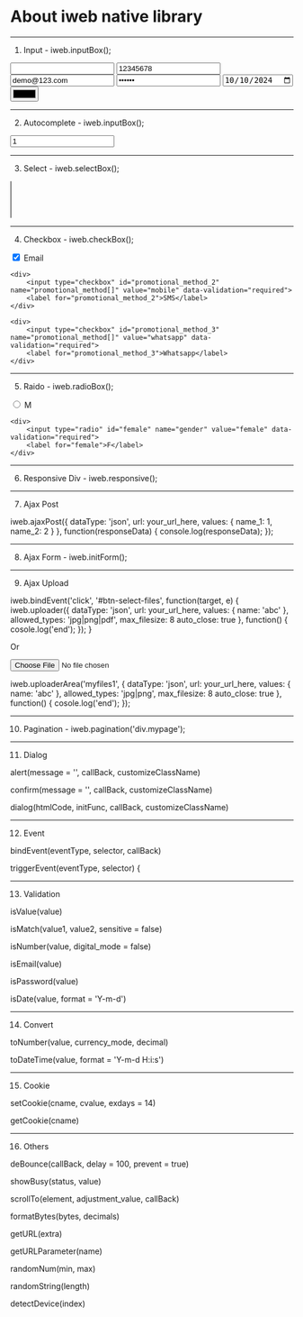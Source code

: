# About iweb native library
<link href="dist/iweb.native.css" rel="stylesheet" type="text/css"/>
<script src="dist/iweb.native.js" type="text/javascript"></script>
<script>const iweb = (new iwebApp()); iweb.init();</script>

--------------------------------------------------------------------------------

1. Input - iweb.inputBox();

<input type="text" name="name" data-validation="required" value="">

<input type="tel" name="telephone" data-validation="required|number" value="12345678">

<input type="text" name="email" data-validation="required|email" value="demo@123.com">

<input type="password" name="password" data-validation="required|password" value="Abc123">

<input type="date" name="start_date" data-validation="required|date" value="2024-10-10">

<input type="color" name="mycolor" data-validation="required" value="#000000">

--------------------------------------------------------------------------------

2. Autocomplete - iweb.inputBox();

<input type="text" class="fill-id" name="member_id" value="1" 
    data-validation="required"
    data-autocomplete="1"
    data-default="chan tai man"
    data-url="your_url_here"
    data-param1="type:1"
    data-sfunc="select_autoc"
    data-rfunc="remove_autoc">

--------------------------------------------------------------------------------

3. Select - iweb.selectBox();

<select name="professionals[]" data-validation="required" data-virtual="1" data-filter="1" multiple></select>

--------------------------------------------------------------------------------

4. Checkbox - iweb.checkBox();

<div class="iweb-checkbox-set">
    <div>
        <input type="checkbox" id="promotional_method_1" name="promotional_method[]" value="email" data-validation="required" checked>
        <label for="promotional_method_1">Email</label>
    </div>
    
    <div>
        <input type="checkbox" id="promotional_method_2" name="promotional_method[]" value="mobile" data-validation="required">
        <label for="promotional_method_2">SMS</label>
    </div>

    <div>
        <input type="checkbox" id="promotional_method_3" name="promotional_method[]" value="whatsapp" data-validation="required">
        <label for="promotional_method_3">Whatsapp</label>
    </div>
</div>

--------------------------------------------------------------------------------

5. Raido - iweb.radioBox();

<div class="iweb-radio-set">
    <div>
        <input type="radio" id="male" name="gender" value="male" data-validation="required">
        <label for="male">M</label>
    </div>

    <div>
        <input type="radio" id="female" name="gender" value="female" data-validation="required">
        <label for="female">F</label>
    </div>
</div>

--------------------------------------------------------------------------------

6. Responsive Div - iweb.responsive();

<div class="iweb-responsive" data-width="1280" data-height="712"></div>

--------------------------------------------------------------------------------

7. Ajax Post

iweb.ajaxPost({
    dataType: 'json',
    url: your_url_here,
    values: {
        name_1: 1,
        name_2: 2
    }
}, function(responseData) {
    console.log(responseData);
});

--------------------------------------------------------------------------------

8. Ajax Form - iweb.initForm();

<form data-ajax="1"></form>

--------------------------------------------------------------------------------

9. Ajax Upload

iweb.bindEvent('click', '#btn-select-files', function(target, e) {
    iweb.uploader({
        dataType: 'json',
        url: your_url_here,
        values: {
            name: 'abc'
        },
        allowed_types: 'jpg|png|pdf',
        max_filesize: 8
        auto_close: true
    }, function() {
        cosole.log('end');
    });
}

Or

<div><input type="file" id="myfiles1"></div>

iweb.uploaderArea('myfiles1', {
    dataType: 'json',
    url: your_url_here,
    values: {
        name: 'abc'
    },
    allowed_types: 'jpg|png',
    max_filesize: 8
    auto_close: true
}, function() {
    cosole.log('end');
});

--------------------------------------------------------------------------------

10. Pagination - iweb.pagination('div.mypage');

<div class="mypage" data-totalpage="10"></div>

--------------------------------------------------------------------------------

11. Dialog

alert(message = '', callBack, customizeClassName)

confirm(message = '', callBack, customizeClassName)

dialog(htmlCode, initFunc, callBack, customizeClassName)

--------------------------------------------------------------------------------

12. Event

bindEvent(eventType, selector, callBack)

triggerEvent(eventType, selector) {

--------------------------------------------------------------------------------

13. Validation

isValue(value)

isMatch(value1, value2, sensitive = false)

isNumber(value, digital_mode = false)

isEmail(value)

isPassword(value)

isDate(value, format = 'Y-m-d')

--------------------------------------------------------------------------------

14. Convert

toNumber(value, currency_mode, decimal)

toDateTime(value, format = 'Y-m-d H:i:s')

--------------------------------------------------------------------------------

15. Cookie

setCookie(cname, cvalue, exdays = 14)

getCookie(cname)

--------------------------------------------------------------------------------

16. Others

deBounce(callBack, delay = 100, prevent = true)

showBusy(status, value)

scrollTo(element, adjustment_value, callBack)

formatBytes(bytes, decimals)

getURL(extra)

getURLParameter(name)

randomNum(min, max)

randomString(length)

detectDevice(index)

